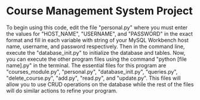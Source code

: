 # Course Management System Project

To begin using this code, edit the file "personal.py" where you must enter the values for "HOST_NAME", "USERNAME", and "PASSWORD" in the exact format and fill in each variable with string of your MySQL Workbench host name, username, and password respectively.
Then in the command line, execute the "database_init.py" to initialize the database and tables. Now, you can execute the other program files using the command "python [file name].py" in the terminal. The essential files for this program are "courses_module.py", "personal.py", "database_init.py", "queries.py", "delete_course.py", "add.py", "read.py", and "update.py". This files will allow you to use CRUD operations on the database while the rest of the files will do similar actions to refine your program.
